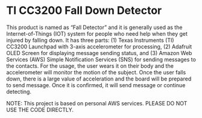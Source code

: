 # TI CC3200 Fall Down Detector

This product is named as “Fall Detector” and it is generally used as the Internet-of-Things (IOT) system for people who need help when they get injured by falling down. It has three parts: (1) Texas Instruments (TI) CC3200 Launchpad with 3-axis accelerometer for processing, (2) Adafruit OLED Screen for displaying message sending status, and (3) Amazon Web Services (AWS) Simple Notification Services (SNS) for sending messages to the contacts. For the usage, the user wears it on their body and the accelerometer will monitor the motion of the subject. Once the user falls down, there is a large value of acceleration and the board will be prepared to send message. Once it is confirmed, it will send message or continue detecting.

NOTE: This project is based on personal AWS services. PLEASE DO NOT USE THE CODE DIRECTLY.